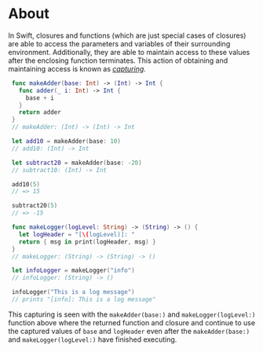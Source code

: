# About

In Swift, closures and functions (which are just special cases of closures) are able to access the parameters and variables of their surrounding environment. Additionally, they are able to maintain access to these values after the enclosing function terminates. This action of obtaining and maintaining access is known as [_capturing_][capturing-values].

```swift
 func makeAdder(base: Int) -> (Int) -> Int {
   func adder(_ i: Int) -> Int {
     base + i
   }
   return adder
 }
 // makeAdder: (Int) -> (Int) -> Int

 let add10 = makeAdder(base: 10)
 // add10: (Int) -> Int

 let subtract20 = makeAdder(base: -20)
 // subtract10: (Int) -> Int

 add10(5)
 // => 15

 subtract20(5)
 // => -15

 func makeLogger(logLevel: String) -> (String) -> () {
   let logHeader = "[\(logLevel)]: "
   return { msg in print(logHeader, msg) }
 }
 // makeLogger: (String) -> (String) -> ()

 let infoLogger = makeLogger("info")
 // infoLogger: (String) -> ()

 infoLogger("This is a log message")
 // prints "[info]: This is a log message"
```

This capturing is seen with the `makeAdder(base:)` and `makeLogger(logLevel:)` function above where the returned function and closure and continue to use the captured values of `base` and `logHeader` even after the `makeAdder(base:)` and `makeLogger(logLevel:)` have finished executing.

[capturing-values]: https://docs.swift.org/swift-book/LanguageGuide/Closures.html#ID103
